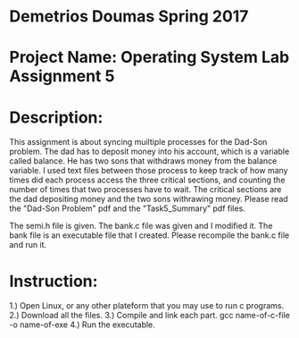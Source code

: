 # Demetrios Doumas Spring 2017
# Project Name: Operating System Lab Assignment 5

# Description:

This assignment is about syncing muiltiple processes for the Dad-Son problem. The dad has to deposit money into his account, which is a variable called balance. He has two sons that withdraws money from the balance variable. I used text files between those process to keep track of how many times did each process access the three critical sections, and counting the number of times that two processes have to wait. The critical sections are the dad depositing money and the two sons withrawing money. Please read the "Dad-Son Problem" pdf and the "Task5_Summary" pdf files.

The semi.h file is given.
The bank.c file was given and I modified it.
The bank file is an executable file that I created. Please recompile the bank.c file and run it.

# Instruction:
1.) Open Linux, or any other plateform that you may use to run c programs.
2.) Download all the files.
3.) Compile and link each part.  gcc name-of-c-file -o name-of-exe
4.) Run the executable.